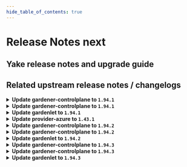 ```yaml
---
hide_table_of_contents: true
---
```


# Release Notes next

## Yake release notes and upgrade guide

## Related upstream release notes / changelogs


<details>
<summary><b>Update gardener-controlplane to <code>1.94.1</code></b></summary>

# [gardener/gardener]

## 🐛 Bug Fixes

- `[OPERATOR]` Fix an issue in the etcd component which caused Shoot deletion to fail when the `VPAForETCD` feature gate was enabled by @voelzmo [#9703]

## Docker Images
- admission-controller: `europe-docker.pkg.dev/gardener-project/releases/gardener/admission-controller:v1.94.1`
- apiserver: `europe-docker.pkg.dev/gardener-project/releases/gardener/apiserver:v1.94.1`
- controller-manager: `europe-docker.pkg.dev/gardener-project/releases/gardener/controller-manager:v1.94.1`
- gardenlet: `europe-docker.pkg.dev/gardener-project/releases/gardener/gardenlet:v1.94.1`
- node-agent: `europe-docker.pkg.dev/gardener-project/releases/gardener/node-agent:v1.94.1`
- operator: `europe-docker.pkg.dev/gardener-project/releases/gardener/operator:v1.94.1`
- resource-manager: `europe-docker.pkg.dev/gardener-project/releases/gardener/resource-manager:v1.94.1`
- scheduler: `europe-docker.pkg.dev/gardener-project/releases/gardener/scheduler:v1.94.1`


</details>

<details>
<summary><b>Update gardener-controlplane to <code>1.94.1</code></b></summary>

# [gardener/gardener]

## 🐛 Bug Fixes

- `[OPERATOR]` Fix an issue in the etcd component which caused Shoot deletion to fail when the `VPAForETCD` feature gate was enabled by @voelzmo [#9703]

## Docker Images
- admission-controller: `europe-docker.pkg.dev/gardener-project/releases/gardener/admission-controller:v1.94.1`
- apiserver: `europe-docker.pkg.dev/gardener-project/releases/gardener/apiserver:v1.94.1`
- controller-manager: `europe-docker.pkg.dev/gardener-project/releases/gardener/controller-manager:v1.94.1`
- gardenlet: `europe-docker.pkg.dev/gardener-project/releases/gardener/gardenlet:v1.94.1`
- node-agent: `europe-docker.pkg.dev/gardener-project/releases/gardener/node-agent:v1.94.1`
- operator: `europe-docker.pkg.dev/gardener-project/releases/gardener/operator:v1.94.1`
- resource-manager: `europe-docker.pkg.dev/gardener-project/releases/gardener/resource-manager:v1.94.1`
- scheduler: `europe-docker.pkg.dev/gardener-project/releases/gardener/scheduler:v1.94.1`


</details>

<details>
<summary><b>Update gardenlet to <code>1.94.1</code></b></summary>

# [gardener/gardener]

## 🐛 Bug Fixes

- `[OPERATOR]` Fix an issue in the etcd component which caused Shoot deletion to fail when the `VPAForETCD` feature gate was enabled by @voelzmo [#9703]

## Docker Images
- admission-controller: `europe-docker.pkg.dev/gardener-project/releases/gardener/admission-controller:v1.94.1`
- apiserver: `europe-docker.pkg.dev/gardener-project/releases/gardener/apiserver:v1.94.1`
- controller-manager: `europe-docker.pkg.dev/gardener-project/releases/gardener/controller-manager:v1.94.1`
- gardenlet: `europe-docker.pkg.dev/gardener-project/releases/gardener/gardenlet:v1.94.1`
- node-agent: `europe-docker.pkg.dev/gardener-project/releases/gardener/node-agent:v1.94.1`
- operator: `europe-docker.pkg.dev/gardener-project/releases/gardener/operator:v1.94.1`
- resource-manager: `europe-docker.pkg.dev/gardener-project/releases/gardener/resource-manager:v1.94.1`
- scheduler: `europe-docker.pkg.dev/gardener-project/releases/gardener/scheduler:v1.94.1`


</details>

<details>
<summary><b>Update provider-azure to <code>1.43.1</code></b></summary>

# [gardener/gardener-extension-provider-azure]

## 🏃 Others

- `[OPERATOR]` Fix a bug causing nil pointer exceptions on the backupbucket reconciliation when no BackupBucket  providerConfig was provided. by @ialidzhikov [#856]

## Docker Images
- gardener-extension-admission-azure: `europe-docker.pkg.dev/gardener-project/releases/gardener/extensions/admission-azure:v1.43.1`
- gardener-extension-provider-azure: `europe-docker.pkg.dev/gardener-project/releases/gardener/extensions/provider-azure:v1.43.1`


</details>

<details>
<summary><b>Update gardener-controlplane to <code>1.94.2</code></b></summary>

# [gardener/gardener]

## 🐛 Bug Fixes

- `[USER]` A bug has has been fixed which caused unneeded `gardener-node-agent` reconciliations after each `Shoot` reconciliation even if the underlying `OperatingSystemConfig` did not contain relevant changes. by @rfranzke [#9731]

## Docker Images
- admission-controller: `europe-docker.pkg.dev/gardener-project/releases/gardener/admission-controller:v1.94.2`
- apiserver: `europe-docker.pkg.dev/gardener-project/releases/gardener/apiserver:v1.94.2`
- controller-manager: `europe-docker.pkg.dev/gardener-project/releases/gardener/controller-manager:v1.94.2`
- gardenlet: `europe-docker.pkg.dev/gardener-project/releases/gardener/gardenlet:v1.94.2`
- node-agent: `europe-docker.pkg.dev/gardener-project/releases/gardener/node-agent:v1.94.2`
- operator: `europe-docker.pkg.dev/gardener-project/releases/gardener/operator:v1.94.2`
- resource-manager: `europe-docker.pkg.dev/gardener-project/releases/gardener/resource-manager:v1.94.2`
- scheduler: `europe-docker.pkg.dev/gardener-project/releases/gardener/scheduler:v1.94.2`


</details>

<details>
<summary><b>Update gardener-controlplane to <code>1.94.2</code></b></summary>

# [gardener/gardener]

## 🐛 Bug Fixes

- `[USER]` A bug has has been fixed which caused unneeded `gardener-node-agent` reconciliations after each `Shoot` reconciliation even if the underlying `OperatingSystemConfig` did not contain relevant changes. by @rfranzke [#9731]

## Docker Images
- admission-controller: `europe-docker.pkg.dev/gardener-project/releases/gardener/admission-controller:v1.94.2`
- apiserver: `europe-docker.pkg.dev/gardener-project/releases/gardener/apiserver:v1.94.2`
- controller-manager: `europe-docker.pkg.dev/gardener-project/releases/gardener/controller-manager:v1.94.2`
- gardenlet: `europe-docker.pkg.dev/gardener-project/releases/gardener/gardenlet:v1.94.2`
- node-agent: `europe-docker.pkg.dev/gardener-project/releases/gardener/node-agent:v1.94.2`
- operator: `europe-docker.pkg.dev/gardener-project/releases/gardener/operator:v1.94.2`
- resource-manager: `europe-docker.pkg.dev/gardener-project/releases/gardener/resource-manager:v1.94.2`
- scheduler: `europe-docker.pkg.dev/gardener-project/releases/gardener/scheduler:v1.94.2`


</details>

<details>
<summary><b>Update gardenlet to <code>1.94.2</code></b></summary>

# [gardener/gardener]

## 🐛 Bug Fixes

- `[USER]` A bug has has been fixed which caused unneeded `gardener-node-agent` reconciliations after each `Shoot` reconciliation even if the underlying `OperatingSystemConfig` did not contain relevant changes. by @rfranzke [#9731]

## Docker Images
- admission-controller: `europe-docker.pkg.dev/gardener-project/releases/gardener/admission-controller:v1.94.2`
- apiserver: `europe-docker.pkg.dev/gardener-project/releases/gardener/apiserver:v1.94.2`
- controller-manager: `europe-docker.pkg.dev/gardener-project/releases/gardener/controller-manager:v1.94.2`
- gardenlet: `europe-docker.pkg.dev/gardener-project/releases/gardener/gardenlet:v1.94.2`
- node-agent: `europe-docker.pkg.dev/gardener-project/releases/gardener/node-agent:v1.94.2`
- operator: `europe-docker.pkg.dev/gardener-project/releases/gardener/operator:v1.94.2`
- resource-manager: `europe-docker.pkg.dev/gardener-project/releases/gardener/resource-manager:v1.94.2`
- scheduler: `europe-docker.pkg.dev/gardener-project/releases/gardener/scheduler:v1.94.2`


</details>

<details>
<summary><b>Update gardener-controlplane to <code>1.94.3</code></b></summary>

# [gardener/gardener]

## 🐛 Bug Fixes

- `[OPERATOR]` A race condition has been fixed which could cause unrelated `Pod`s to claim the `PersistentVolume` of a Prometheus or Alertmanager deployment during migration to the management of `prometheus-operator`. by @rfranzke [#9841]
- `[OPERATOR]` A bug has been fixed which prevented Plutono dashboards contributed from extensions to appear in the UI. by @rfranzke [#9809]
- `[USER]` A bug has been fixed which prevented `Shoot` deletion in case it was still annotated with `maintenance.gardener.cloud/operation`. by @rfranzke [#9860]

## Docker Images
- admission-controller: `europe-docker.pkg.dev/gardener-project/releases/gardener/admission-controller:v1.94.3`
- apiserver: `europe-docker.pkg.dev/gardener-project/releases/gardener/apiserver:v1.94.3`
- controller-manager: `europe-docker.pkg.dev/gardener-project/releases/gardener/controller-manager:v1.94.3`
- gardenlet: `europe-docker.pkg.dev/gardener-project/releases/gardener/gardenlet:v1.94.3`
- node-agent: `europe-docker.pkg.dev/gardener-project/releases/gardener/node-agent:v1.94.3`
- operator: `europe-docker.pkg.dev/gardener-project/releases/gardener/operator:v1.94.3`
- resource-manager: `europe-docker.pkg.dev/gardener-project/releases/gardener/resource-manager:v1.94.3`
- scheduler: `europe-docker.pkg.dev/gardener-project/releases/gardener/scheduler:v1.94.3`


</details>

<details>
<summary><b>Update gardener-controlplane to <code>1.94.3</code></b></summary>

# [gardener/gardener]

## 🐛 Bug Fixes

- `[OPERATOR]` A race condition has been fixed which could cause unrelated `Pod`s to claim the `PersistentVolume` of a Prometheus or Alertmanager deployment during migration to the management of `prometheus-operator`. by @rfranzke [#9841]
- `[OPERATOR]` A bug has been fixed which prevented Plutono dashboards contributed from extensions to appear in the UI. by @rfranzke [#9809]
- `[USER]` A bug has been fixed which prevented `Shoot` deletion in case it was still annotated with `maintenance.gardener.cloud/operation`. by @rfranzke [#9860]

## Docker Images
- admission-controller: `europe-docker.pkg.dev/gardener-project/releases/gardener/admission-controller:v1.94.3`
- apiserver: `europe-docker.pkg.dev/gardener-project/releases/gardener/apiserver:v1.94.3`
- controller-manager: `europe-docker.pkg.dev/gardener-project/releases/gardener/controller-manager:v1.94.3`
- gardenlet: `europe-docker.pkg.dev/gardener-project/releases/gardener/gardenlet:v1.94.3`
- node-agent: `europe-docker.pkg.dev/gardener-project/releases/gardener/node-agent:v1.94.3`
- operator: `europe-docker.pkg.dev/gardener-project/releases/gardener/operator:v1.94.3`
- resource-manager: `europe-docker.pkg.dev/gardener-project/releases/gardener/resource-manager:v1.94.3`
- scheduler: `europe-docker.pkg.dev/gardener-project/releases/gardener/scheduler:v1.94.3`


</details>

<details>
<summary><b>Update gardenlet to <code>1.94.3</code></b></summary>

# [gardener/gardener]

## 🐛 Bug Fixes

- `[OPERATOR]` A race condition has been fixed which could cause unrelated `Pod`s to claim the `PersistentVolume` of a Prometheus or Alertmanager deployment during migration to the management of `prometheus-operator`. by @rfranzke [#9841]
- `[OPERATOR]` A bug has been fixed which prevented Plutono dashboards contributed from extensions to appear in the UI. by @rfranzke [#9809]
- `[USER]` A bug has been fixed which prevented `Shoot` deletion in case it was still annotated with `maintenance.gardener.cloud/operation`. by @rfranzke [#9860]

## Docker Images
- admission-controller: `europe-docker.pkg.dev/gardener-project/releases/gardener/admission-controller:v1.94.3`
- apiserver: `europe-docker.pkg.dev/gardener-project/releases/gardener/apiserver:v1.94.3`
- controller-manager: `europe-docker.pkg.dev/gardener-project/releases/gardener/controller-manager:v1.94.3`
- gardenlet: `europe-docker.pkg.dev/gardener-project/releases/gardener/gardenlet:v1.94.3`
- node-agent: `europe-docker.pkg.dev/gardener-project/releases/gardener/node-agent:v1.94.3`
- operator: `europe-docker.pkg.dev/gardener-project/releases/gardener/operator:v1.94.3`
- resource-manager: `europe-docker.pkg.dev/gardener-project/releases/gardener/resource-manager:v1.94.3`
- scheduler: `europe-docker.pkg.dev/gardener-project/releases/gardener/scheduler:v1.94.3`


</details>
